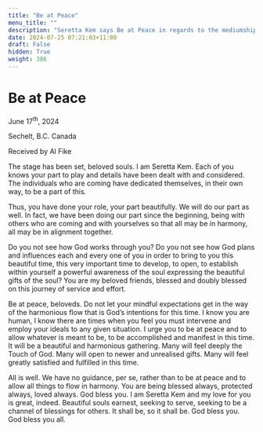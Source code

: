 ```yaml
---
title: "Be at Peace"
menu_title: ""
description: "Seretta Kem says Be at Peace in regards to the mediumship retreat"
date: 2024-07-25 07:21:03+11:00
draft: False
hidden: True
weight: 386
---
```

# Be at Peace

June 17<sup>th</sup>, 2024

Sechelt, B.C. Canada

Received by Al Fike 

The stage has been set, beloved souls. I am Seretta Kem. Each of you knows your part to play and details have been dealt with and considered. The individuals who are coming have dedicated themselves, in their own way, to be a part of this.

Thus, you have done your role, your part beautifully. We will do our part as well. In fact, we have been doing our part since the beginning, being with others who are coming and with yourselves so that all may be in harmony, all may be in alignment together.

Do you not see how God works through you? Do you not see how God plans and influences each and every one of you in order to bring to you this beautiful time, this very important time to develop, to open, to establish within yourself a powerful awareness of the soul expressing the beautiful gifts of the soul? You are my beloved friends, blessed and doubly blessed on this journey of service and effort.

Be at peace, beloveds. Do not let your mindful expectations get in the way of the harmonious flow that is God’s intentions for this time. I know you are human, I know there are times when you feel you must intervene and employ your ideals to any given situation. I urge you to be at peace and to allow whatever is meant to be, to be accomplished and manifest in this time. It will be a beautiful and harmonious gathering. Many will feel deeply the Touch of God. Many will open to newer and unrealised gifts. Many will feel greatly satisfied and fulfilled in this time.

All is well. We have no guidance, per se, rather than to be at peace and to allow all things to flow in harmony. You are being blessed always, protected always, loved always. God bless you. I am Seretta Kem and my love for you is great, indeed. Beautiful souls earnest, seeking to serve, seeking to be a channel of blessings for others. It shall be, so it shall be. God bless you. God bless you all.
